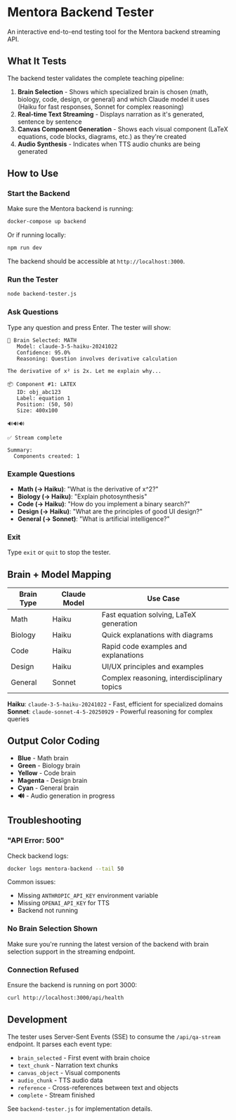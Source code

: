 # Mentora Backend Tester

An interactive end-to-end testing tool for the Mentora backend streaming API.

## What It Tests

The backend tester validates the complete teaching pipeline:

1. **Brain Selection** - Shows which specialized brain is chosen (math, biology, code, design, or general) and which Claude model it uses (Haiku for fast responses, Sonnet for complex reasoning)
2. **Real-time Text Streaming** - Displays narration as it's generated, sentence by sentence
3. **Canvas Component Generation** - Shows each visual component (LaTeX equations, code blocks, diagrams, etc.) as they're created
4. **Audio Synthesis** - Indicates when TTS audio chunks are being generated

## How to Use

### Start the Backend

Make sure the Mentora backend is running:

```bash
docker-compose up backend
```

Or if running locally:

```bash
npm run dev
```

The backend should be accessible at `http://localhost:3000`.

### Run the Tester

```bash
node backend-tester.js
```

### Ask Questions

Type any question and press Enter. The tester will show:

```
🧠 Brain Selected: MATH
   Model: claude-3-5-haiku-20241022
   Confidence: 95.0%
   Reasoning: Question involves derivative calculation

The derivative of x² is 2x. Let me explain why...

📦 Component #1: LATEX
   ID: obj_abc123
   Label: equation 1
   Position: (50, 50)
   Size: 400x100

🔊🔊🔊

✅ Stream complete

Summary:
  Components created: 1
```

### Example Questions

- **Math (→ Haiku)**: "What is the derivative of x^2?"
- **Biology (→ Haiku)**: "Explain photosynthesis"
- **Code (→ Haiku)**: "How do you implement a binary search?"
- **Design (→ Haiku)**: "What are the principles of good UI design?"
- **General (→ Sonnet)**: "What is artificial intelligence?"

### Exit

Type `exit` or `quit` to stop the tester.

## Brain + Model Mapping

| Brain Type | Claude Model | Use Case |
|------------|-------------|----------|
| Math | Haiku | Fast equation solving, LaTeX generation |
| Biology | Haiku | Quick explanations with diagrams |
| Code | Haiku | Rapid code examples and explanations |
| Design | Haiku | UI/UX principles and examples |
| General | Sonnet | Complex reasoning, interdisciplinary topics |

**Haiku**: `claude-3-5-haiku-20241022` - Fast, efficient for specialized domains
**Sonnet**: `claude-sonnet-4-5-20250929` - Powerful reasoning for complex queries

## Output Color Coding

- **Blue** - Math brain
- **Green** - Biology brain
- **Yellow** - Code brain
- **Magenta** - Design brain
- **Cyan** - General brain
- **🔊** - Audio generation in progress

## Troubleshooting

### "API Error: 500"

Check backend logs:
```bash
docker logs mentora-backend --tail 50
```

Common issues:
- Missing `ANTHROPIC_API_KEY` environment variable
- Missing `OPENAI_API_KEY` for TTS
- Backend not running

### No Brain Selection Shown

Make sure you're running the latest version of the backend with brain selection support in the streaming endpoint.

### Connection Refused

Ensure the backend is running on port 3000:
```bash
curl http://localhost:3000/api/health
```

## Development

The tester uses Server-Sent Events (SSE) to consume the `/api/qa-stream` endpoint. It parses each event type:

- `brain_selected` - First event with brain choice
- `text_chunk` - Narration text chunks
- `canvas_object` - Visual components
- `audio_chunk` - TTS audio data
- `reference` - Cross-references between text and objects
- `complete` - Stream finished

See `backend-tester.js` for implementation details.
